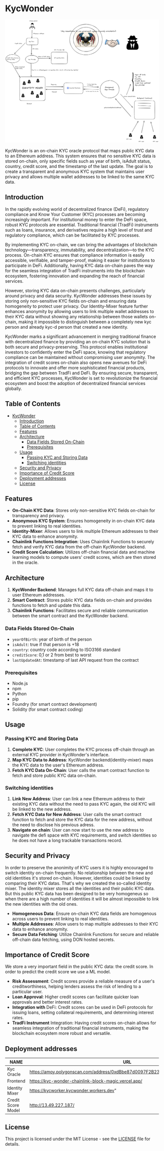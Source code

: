 # KycWonder

![Kyc Wonder Sheme](/img/kyc-wonder-scheme.png)

KycWonder is an on-chain KYC oracle protocol that maps public KYC data to an Ethereum address. This system ensures that no sensitive KYC data is stored on-chain, only specific fields such as year of birth, isAdult status, country, credit score, and the timestamp of the last update. The goal is to create a transparent and anonymous KYC system that maintains user privacy and allows multiple wallet addresses to be linked to the same KYC data.

## Introduction

In the rapidly evolving world of decentralized finance (DeFi), regulatory compliance and Know Your Customer (KYC) processes are becoming increasingly important. For institutional money to enter the DeFi space, robust KYC protocols are essential. Traditional financial (TradFi) instruments such as loans, insurance, and derivatives require a high level of trust and regulatory compliance, which can be facilitated by KYC processes.

By implementing KYC on-chain, we can bring the advantages of blockchain technology—transparency, immutability, and decentralization—to the KYC process. On-chain KYC ensures that compliance information is easily accessible, verifiable, and tamper-proof, making it easier for institutions to participate in DeFi. Additionally, having KYC data on-chain paves the way for the seamless integration of TradFi instruments into the blockchain ecosystem, fostering innovation and expanding the reach of financial services.

However, storing KYC data on-chain presents challenges, particularly around privacy and data security. KycWonder addresses these issues by storing only non-sensitive KYC fields on-chain and ensuring data homogeneity to protect user privacy. Our Identity-Mixer feature further enhances anonymity by allowing users to link multiple wallet addresses to their KYC data without showing any relationship between those wallets on-chain, making it impossible to distinguish between a completely new kyc person and already kyc-d person that created a new identity.

KycWonder marks a significant advancement in merging traditional finance with decentralized finance by providing an on-chain KYC solution that is both secure and privacy-preserving. This protocol enables institutional investors to confidently enter the DeFi space, knowing that regulatory compliance can be maintained without compromising user anonymity. The integration of credit scores on-chain also opens new avenues for DeFi protocols to innovate and offer more sophisticated financial products, bridging the gap between TradFi and DeFi. By ensuring secure, transparent, and efficient KYC processes, KycWonder is set to revolutionize the financial ecosystem and boost the adoption of decentralized financial services globally.

## Table of Contents

- [KycWonder](#kycwonder)
  - [Introduction](#introduction)
  - [Table of Contents](#table-of-contents)
  - [Features](#features)
  - [Architecture](#architecture)
    - [Data Fields Stored On-Chain](#data-fields-stored-on-chain)
    - [Prerequisites](#prerequisites)
  - [Usage](#usage)
    - [Passing KYC and Storing Data](#passing-kyc-and-storing-data)
    - [Switching identities](#switching-identities)
  - [Security and Privacy](#security-and-privacy)
  - [Importance of Credit Score](#importance-of-credit-score)
  - [Deployment addresses](#deployment-addresses)
  - [License](#license)

## Features

- **On-Chain KYC Data**: Stores only non-sensitive KYC fields on-chain for transparency and privacy.
- **Anonymous KYC System**: Ensures homogeneity in on-chain KYC data to prevent linking to real identities.
- **Identity-Mixer**: Allows users to link multiple Ethereum addresses to their KYC data to enhance anonymity.
- **Chainlink Functions Integration**: Uses Chainlink Functions to securely fetch and verify KYC data from the off-chain KycWonder backend.
- **Credit Score Calculation**: Utilizes off-chain financial data and machine learning models to compute users' credit scores, which are then stored in the oracle.

## Architecture

1. **KycWonder Backend**: Manages full KYC data off-chain and maps it to user Ethereum addresses.
2. **Smart Contract**: Stores public KYC data fields on-chain and provides functions to fetch and update this data.
3. **Chainlink Functions**: Facilitates secure and reliable communication between the smart contract and the KycWonder backend.

### Data Fields Stored On-Chain

- `yearOfBirth`: year of birth of the person
- `isAdult`: true if that person is +18
- `country`: country code according to ISO3166 standard
- `creditScore`: 0,1 or 2 from best to worst
- `lastUpdatedAt`: timestamp of last API request from the contract

### Prerequisites

- Node.js
- npm
- Python
- pip
- Foundry (for smart contract development)
- Solidity (for smart contract coding)

## Usage

### Passing KYC and Storing Data

1. **Complete KYC**: User completes the KYC process off-chain through an external KYC provider in KycWonder's interface.
2. **Map KYC Data to Address**: KycWonder backend(identity-mixer) maps the KYC data to the user's Ethereum address.
3. **Fetch KYC Data On-Chain**: User calls the smart contract function to fetch and store public KYC data on-chain.

### Switching identities

1. **Link New Address**: User can link a new Ethereum address to their existing KYC data without the need to pass KYC again, the old KYC will be linked to the new address.
2. **Fetch KYC Data for New Address**: User calls the smart contract function to fetch and store the KYC data for the new address, without the need to disclose his previous adress.
3. **Navigate on chain**: User can now start to use the new address to navigate the defi space with KYC requirements, and switch identities so he does not have a long trackable transactions record.

## Security and Privacy

In order to preserve the anonimity of KYC users it is highly encouraged to switch identity on-chain frequently. No relationship between the new and old identities it's stored on-chain. However, identities could be linked by comparing their KYC datas. That's why we created the so-called identity mixer. The identity mixer stores all the identities and their public KYC data. But this public KYC data has been designed to be very homogeneus so when there are a high number of identities it will be almost impossible to link the new identities with the old ones.

- **Homogeneous Data**: Ensure on-chain KYC data fields are homogenous across users to prevent linking to real identities.
- **Multiple Addresses**: Allow users to map multiple addresses to their KYC data to enhance anonymity.
- **Secure Data Fetching**: Utilize Chainlink Functions for secure and reliable off-chain data fetching, using DON hosted secrets.

## Importance of Credit Score

We store a very important field in the public KYC data: the credit score. In order to predict the credit score we use a ML model.

- **Risk Assessment**: Credit scores provide a reliable measure of a user's creditworthiness, helping lenders assess the risk of lending to a particular user.
- **Loan Approval**: Higher credit scores can facilitate quicker loan approvals and better interest rates.
- **Integration with** DeFi: Credit scores can be used in DeFi protocols for issuing loans, setting collateral requirements, and determining interest rates.
- **TradFi Instrument** Integration: Having credit scores on-chain allows for seamless integration of traditional financial instruments, making the blockchain ecosystem more robust and versatile.

## Deployment addresses

| NAME               | URL                                                                                      |
| ------------------ | ---------------------------------------------------------------------------------------- |
| Kyc Oracle         | https://amoy.polygonscan.com/address/0xdBbe87d0097F2B2381d67817EDA8f4E8bd2CCd46          |
| Frontend           | https://kyc-wonder-chainlink-block-magic.vercel.app/                                     |
| Identity Mixer     | https://kycworker.kycwonder.workers.dev"                                                 |
| Credit Score Model | http://13.49.227.187/                                                                    |

## License

This project is licensed under the MIT License - see the [LICENSE](LICENSE) file for details.
